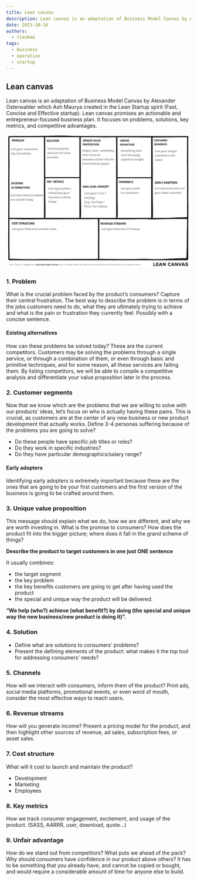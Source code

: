 ```yaml
---
title: Lean canvas
description: Lean canvas is an adaptation of Business Model Canvas by Alexander Osterwalder which Ash Maurya created in the Lean Startup spirit (Fast, Concise and Effective startup). Lean canvas promises an actionable and entrepreneur-focused business plan. It focuses on problems, solutions, key metrics, and competitive advantages.
date: 2023-10-16
authors:
  - tieubao
tags:
  - business
  - operation
  - startup
---
```


## Lean canvas

Lean canvas is an adaptation of Business Model Canvas by Alexander Osterwalder which Ash Maurya created in the Lean Startup spirit (Fast, Concise and Effective startup). Lean canvas promises an actionable and entrepreneur-focused business plan. It focuses on problems, solutions, key metrics, and competitive advantages.

![leancanvas](assets/lean-canvas_leancanvas.webp)

### 1. Problem

What is the crucial problem faced by the product’s consumers? Capture their central frustration. The best way to describe the problem is in terms of the jobs customers need to do, what they are ultimately trying to achieve and what is the pain or frustration they currently feel. Possibly with a concise sentence.

#### Existing alternatives

How can these problems be solved today? These are the current competitors. Customers may be solving the problems through a single service, or through a combination of them, or even through basic and primitive techniques, and for some reason, all these services are failing them. By listing competitors, we will be able to compile a competitive analysis and differentiate your value proposition later in the process.

### 2. Customer segments

Now that we know which are the problems that we are willing to solve with our products’ ideas, let’s focus on who is actually having these pains. This is crucial, as customers are at the center of any new business or new product development that actually works.
Define 3-4 personas suffering because of the problems you are going to solve?

- Do these people have specific job titles or roles?
- Do they work in specific industries?
- Do they have particular demographics/salary range?

#### Early adopters

Identifying early adopters is extremely important because these are the ones that are going to be your first customers and the first version of the business is going to be crafted around them.

### 3. Unique value proposition

This message should explain what we do, how we are different, and why we are worth investing in. What is the promise to consumers?
How does the product fit into the bigger picture; where does it fall in the grand scheme of things?

**Describe the product to target customers in one just ONE sentence**

It usually combines:

- the target segment
- the key problem
- the key benefits customers are going to get after having used the product
- the special and unique way the product will be delivered.

**“We help (who?) achieve (what benefit?) by doing (the special and unique way the new business/new product is doing it)”.**

### 4. Solution

- Define what are solutions to consumers’ problems?
- Present the defining elements of the product: what makes it the top tool for addressing consumers’ needs?

### 5. Channels

How will we interact with consumers, inform them of the product? Print ads, social media platforms, promotional events, or even word of mouth, consider the most effective ways to reach users.

### 6. Revenue streams

How will you generate income? Present a pricing model for the product, and then highlight other sources of revenue, ad sales, subscription fees, or asset sales.

### 7. Cost structure

What will it cost to launch and maintain the product?

- Development
- Marketing
- Employees

### 8. Key metrics

How we track consumer engagement, excitement, and usage of the product. (SASS, AARRR, user, download, quote…)

### 9. Unfair advantage

How do we stand out from competitors? What puts we ahead of the pack? Why should consumers have confidence in our product above others?
It has to be something that you already have, and cannot be copied or bought, and would require a considerable amount of time for anyone else to build.
